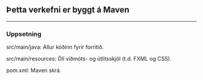 ## Þetta verkefni er byggt á Maven
---
### Uppsetning
src/main/java: Allur kóðinn fyrir forritið.

src/main/resources: Öll viðmóts- og útlitsskjöl (t.d. FXML og CSS).

pom.xml: Maven skrá.
